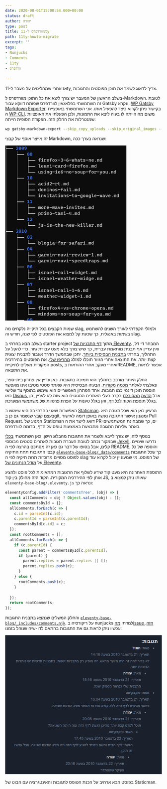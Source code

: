 ```yaml
---
date: 2020-08-01T15:00:54.000+00:00
status: draft
author: יהודה
type: post
title: מוורדפרס ל-11ty
path: 11ty-howto-migrate
excerpt: ''
tags:
- Nunjucks
- Comments
- 11ty
- וורדפרס

---
```

אז אחרי שמחליטים על מעבר ל-11ty, צריך לדאוג לשמר את תוכן הפוסטים והתגובות.

בשלב הראשון של המעבר יש צורך ליצא את כל התוכן מוורדפרס ל-Markdown. לטובת זה השתמשתי בפלאגאין לוורדפרס שפותח דווקא עבור Gatsby ונקרא: [WP Gatsby Markdown Exporter](https://wordpress.org/plugins/wp-gatsby-markdown-exporter/). בקישור ניתן לקרוא כיצד להפעיל אותו. אני השתמשתי באופציית ה [WP-CLI](https://wp-cli.org/ "WordPress Command Line"). משום מה הייתה לו בעיה ליצא את התמונות, ולכן הפעלתי את האופציות שמנטרלות את החלק הזה. הפקודה הסופית הייתה:

```bash
wp gatsby-markdown-export --skip_copy_uploads --skip_original_images --directory=/var/www/html/md-export
```

זה מייצר אוסף של קבצי Markdown, שנראה בערך ככה:

![היררכיית קבצים לאחר היצוא מוורפרס](/img/2020/08/export.png)

שמות הקבצים בכל תיקייה נלקחים מה slag, ולמזלי הקפדתי לאורך השנים להשתמש בשמות באנגלית, כך שכעת קל למצוא את הפוסטים לפי שנה, חודש וה slag.

בשלב הבא בחרתי ב starter project מתוך [דף התבניות של Eleventy](https://jamstackthemes.dev/ssg/eleventy/ "Eleventy Themes"). המבחר די דל, ואין עדיין אף תבנית מותאמת עברית, כך שיש צורך בלא מעט עבודת גיור. כדי להקל על התהליך, בחרתי [בתבנית הבסיסית ביותר](https://github.com/11ty/eleventy-base-blog "eleventy-base-blog on github"). יתכן שבהמשך הדרך אעבור לתבנית יצוגית קצת יותר. את התוצאה אחרי הגיור תוכלו למזלג [מהריפו שלי](https://github.com/yehudab/eleventy-base-blog). את הפוסטים בהיררכיה המקורית מעלים לתיקיית posts, ואחרי מעקב אחרי ההוראות בREADME, אפשר לראות את התוצאה.

החלק היותר מורכב בתהליך הוא תמיכה בתגובות. כאן עדיין אין פתרון בית-ספר, ונאלצתי לאלתר [מכמה](https://github.com/dKab/blog/blob/master/_includes/comments.liquid) [מקורות](https://travisdowns.github.io/blog/2020/02/05/now-with-comments.html). הבעיה הבסיסית היא שאתר סטטי מטיבו אינו מאפשר הוספת תוכן דינמי כמו תגובות. אחד הפתרון האפשריים הוא שימוש בתוסף צד שלישי כמו [Disqus](https://disqus.com/), אבל [הדעה](https://fatfrogmedia.com/delete-disqus-comments-wordpress/ "Why I Deleted Disqus and Why You Should Too") [המקובלת](https://markosaric.com/remove-disqus/ "Why you should remove Disqus from your site") בקרב בעלי האתרים הסטטים הוא שזה לא לעניין, הן בגלל [תוספת הקוד לכל דף](https://markosaric.com/remove-disqus/#site-speed-and-performance), והן בגלל טענות על [הפרת פרטיות של משתמשי המערכת](https://twitter.com/martingund/status/1207327648093003777 "disqus shared the personal data of tens of millions of users ").

האפשרות שאני בחרתי בה היא שימוש ב [Staticman](https://staticman.net/). הרעיון כאן הוא שכל תגובה היא בעצם קובץ שנשמר גם כן בgit, ומנגנון אישור התגובה נעשה באופן דומה לאישור Pull Request. המנוע של Staticman דואג לייצר את ה PR-ים, כך שמבחינת המשתמשים באתר שליחת התגובה מתבצעת באמצעות טופס על הדף, בדומה לוורדפרס.

בנוסף לזה, יש צורך לייבא ולשמר את התגובות מהבלוג הישן. כאן השתמשתי [בכלי](https://github.com/arthurlacoste/wordpress-comments-jekyll-staticman) שבמקור נכתב לטובת העברת תגובות לאתרים סטטים מבוססי [Jekyll](https://jekyllrb.com/). נדרשו שינויים קלים, אבל בסופו של דבר גם כאן זה מסתכם בהרצה לפי ה README, והוספה של כל קבצי התגובות תחת התיקיה [`eleventy-base-blog/_data/comments`](https://github.com/yehudab/eleventy-base-blog/tree/master/_data/comments) כך שכל התגובות לפוסט מסויים מרוכזות תחת תיקיה לפי ה slag של הפוסט. מי שמעוניין יכול לקרוא עוד על [מודל הנתונים של Eleventy](https://www.11ty.dev/docs/data-global/).

התוספת האחרונה היא מעט קוד שידע לשלוף את התגובות המתאימות לכל פוסט ולהציג אותן לפי ההיררכיה המקורית. הקוד הזה מחולק בין קוד JS, שאותו ניתן למצוא ב `eleventy-base-blog/.eleventy.js` ונראה כך:

```js
eleventyConfig.addFilter('commentsTree', (obj) => {
  const allComments = obj ? Object.values(obj) : [];
  const commentsById = {};
  allComments.forEach(c => {
    c.id = parseInt(c.id);
    c.parentId = parseInt(c.parentId);
    commentsById[c.id] = c;
  });
  const rootComments = [];
  allComments.forEach(c => {
    if (c.parentId) {
      const parent = commentsById[c.parentId];
      if (parent) {
        parent.replies = parent.replies || [];
        parent.replies.push(c);
      }
    } else {
      rootComments.push(c);
    }

  });
  return rootComments;
});
```

והחלק המשלים שנמצא בתבנית התגובות [`eleventy-base-blog/_includes/comments.njk`](https://github.com/yehudab/eleventy-base-blog/tree/master/_includes/comments.njk). על ריקורסיה ב nunjucks למדתי [מהissue הזה](https://github.com/mozilla/nunjucks/issues/416#issuecomment-206335032). עכשיו ניתן לראות גם את התגובות בהתאם לדו-שיח שנוהל בזמנו:

![תגובות משורשרות](/img/2020/09/comments-dark.png)

בפוסט הבא ארחיב על הכנת הטופס לתגובות והאינטגרציה עם הבוט של Staticman.